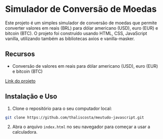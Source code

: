 # Simulador de Conversão de Moedas

Este projeto é um simples simulador de conversão de moedas que permite converter valores em reais (BRL) para dólar americano (USD), euro (EUR) e bitcoin (BTC). O projeto foi construído usando HTML, CSS, JavaScript vanilla, utilizando também as bibliotecas axios e vanilla-masker.

## Recursos

- Conversão de valores em reais para dólar americano (USD), euro (EUR) e bitcoin (BTC)

[Link do projeto](https://simulador-moedas.netlify.app/)

## Instalação e Uso

1. Clone o repositório para o seu computador local:

```bash
git clone https://github.com/thaliscosta/meutudo-javascript.git
```

2. Abra o arquivo `index.html` no seu navegador para começar a usar a calculadora.
